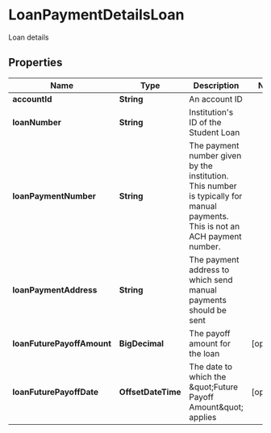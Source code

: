 

# LoanPaymentDetailsLoan

Loan details

## Properties

| Name | Type | Description | Notes |
|------------ | ------------- | ------------- | -------------|
|**accountId** | **String** | An account ID |  |
|**loanNumber** | **String** | Institution&#39;s ID of the Student Loan |  |
|**loanPaymentNumber** | **String** | The payment number given by the institution. This number is typically for manual payments. This is not an ACH payment number. |  |
|**loanPaymentAddress** | **String** | The payment address to which send manual payments should be sent |  |
|**loanFuturePayoffAmount** | **BigDecimal** | The payoff amount for the loan |  [optional] |
|**loanFuturePayoffDate** | **OffsetDateTime** | The date to which the \&quot;Future Payoff Amount\&quot; applies |  [optional] |



